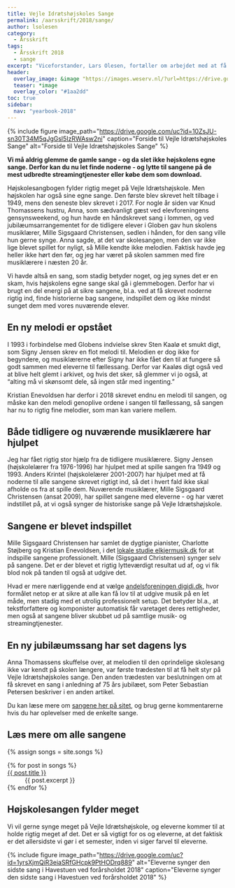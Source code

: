 ```yaml
---
title: Vejle Idrætshøjskoles Sange
permalink: /aarsskrift/2018/sange/
author: lsolesen
category:
  - Årsskrift
tags:
  - Årsskrift 2018
  - sange
excerpt: "Viceforstander, Lars Olesen, fortæller om arbejdet med at få styr på alle Vejle Idrætshøjskoles sange."
header:
  overlay_image: &image "https://images.weserv.nl/?url=https://drive.google.com/uc?id=1-cFj15x1cUa1hNri4b62E4DUJgoaZksj&w=2000&a=attention"
  teaser: *image
  overlay_color: "#1aa2dd"
toc: true
sidebar:
  nav: "yearbook-2018"
---
```


{% include figure image_path="https://drive.google.com/uc?id=10ZsJU-sn30T34M5qJgGsl5IzRWAsw2ni" caption="Forside til Vejle Idrætshøjskoles Sange" alt="Forside til Vejle Idrætshøjskoles Sange" %}

**Vi må aldrig glemme de gamle sange - og da slet ikke højskolens egne sange. Derfor kan du nu let finde noderne - og lytte til sangene på de mest udbredte streamingtjenester eller købe dem som download.**

Højskolesangbogen fylder rigtig meget på Vejle Idrætshøjskole. Men højskolen har også sine egne sange. Den første blev skrevet helt tilbage i 1949, mens den seneste blev skrevet i 2017. For nogle år siden var Knud Thomassens hustru, Anna, som sædvanligt gæst ved elevforeningens gensynsweekend, og hun havde en håndskrevet sang i lommen, og ved jubilæumsarrangementet for de tidligere elever i Globen gav hun skolens musiklærer, Mille Sigsgaard Christensen, sedlen i hånden, for den sang ville hun gerne synge. Anna sagde, at det var skolesangen, men den var ikke lige blevet spillet for nyligt, så Mille kendte ikke melodien. Faktisk havde jeg heller ikke hørt den før, og jeg har været på skolen sammen med fire musiklærere i næsten 20 år.

Vi havde altså en sang, som stadig betyder noget, og jeg synes det er en skam, hvis højskolens egne sange skal gå i glemmebogen. Derfor har vi brugt en del energi på at sikre sangene, bl.a. ved at få skrevet noderne rigtig ind, finde historierne bag sangene, indspillet dem og ikke mindst sunget dem med vores nuværende elever.

## En ny melodi er opstået

I 1993 i forbindelse med Globens indvielse skrev Sten Kaalø et smukt digt, som Signy Jensen skrev en flot melodi til. Melodien er dog ikke for begyndere, og musiklærerne efter Signy har ikke fået den til at fungere så godt sammen med eleverne til fællessang. Derfor var Kaaløs digt også ved at blive helt glemt i arkivet, og hvis det sker, så glemmer vi jo også, at “alting må vi skønsomt dele, så ingen står med ingenting.”

Kristian Enevoldsen har derfor i 2018 skrevet endnu en melodi til sangen, og måske kan den melodi genoplive ordene i sangen til fællessang, så sangen har nu to rigtig fine melodier, som man kan variere mellem.

## Både tidligere og nuværende musiklærere har hjulpet

Jeg har fået rigtig stor hjælp fra de tidligere musiklærere. Signy Jensen (højskolelærer fra 1976-1996) har hjulpet med at spille sangen fra 1949 og 1993. Anders Krintel (højskolelærer 2001-2007) har hjulpet med at få noderne til alle sangene skrevet rigtigt ind, så det i hvert fald ikke skal afholde os fra at spille dem. Nuværende musiklærer, Mille Sigsgaard Christensen (ansat 2009), har spillet sangene med eleverne - og har været indstillet på, at vi også synger de historiske sange på Vejle Idrætshøjskole.

## Sangene er blevet indspillet

Mille Sigsgaard Christensen har samlet de dygtige pianister, Charlotte Støjberg og Kristian Enevoldsen, i det [lokale studie elkjermusik.dk](http://elkjermusik.dk) for at indspille sangene professionelt. Mille (Sigsgaard Christensen) synger selv på sangene. Det er der blevet et rigtig lytteværdigt resultat ud af, og vi fik blod nok på tanden til også at udgive det.

Hvad er mere nærliggende end at vælge [andelsforeningen digidi.dk](http://www.digidi.dk), hvor formålet netop er at sikre at alle kan få lov til at udgive musik på en let måde, men stadig med et utrolig professionelt setup. Det betyder bl.a., at tekstforfattere og komponister automatisk får varetaget deres rettigheder, men også at sangene bliver skubbet ud på samtlige musik- og streamingtjenester.

## En ny jubilæumssang har set dagens lys

Anna Thomassens skuffelse over, at melodien til den oprindelige skolesang ikke var kendt på skolen længere, var første trædesten til at få helt styr på Vejle Idrætshøjskoles sange. Den anden trædesten var beslutningen om at få skrevet en sang i anledning af 75 års jubilæet, som Peter Sebastian Petersen beskriver i en anden artikel.

Du kan læse mere om [sangene her på sitet](/sange), og brug gerne kommentarerne hvis du har oplevelser med de enkelte sange.

## Læs mere om alle sangene

{% assign songs = site.songs %}

<dl>
{% for post in songs %}
  <dt><a href="{{ post.url | relative_url }}" rel="permalink">{{ post.title }}</a></dt>
  <dd>{{ post.excerpt }}</dd>
{% endfor %}
</dl>

## Højskolesangen fylder meget

Vi vil gerne synge meget på Vejle Idrætshøjskole, og eleverne kommer til at holde rigtig meget af det. Det er så vigtigt for os og eleverne, at det faktisk er det allersidste vi gør i et semester, inden vi siger farvel til eleverne.

{% include figure image_path="https://drive.google.com/uc?id=1yrsXjmQiR3eiaSRfGHcpk9PtHODrq889" alt="Eleverne synger den sidste sang i Havestuen ved forårsholdet 2018" caption="Eleverne synger den sidste sang i Havestuen ved forårsholdet 2018" %}
